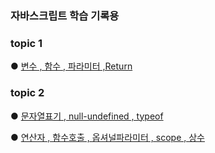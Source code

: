 ### 자바스크립트 학습 기록용

### topic 1

● [변수 , 함수 , 파라미터 ,Return](https://github.com/KimMyeongSu/JS/blob/main/CodeitJS/topic1/index.js)

### topic 2 
● [문자열표기 , null-undefined , typeof](https://github.com/KimMyeongSu/JS/blob/main/CodeitJS/topic2/DataType.js)

● [연산자 , 함수호출 , 옵셔널파라미터 , scope , 상수](https://github.com/KimMyeongSu/JS/blob/main/CodeitJS/topic2/abstracion.js)
